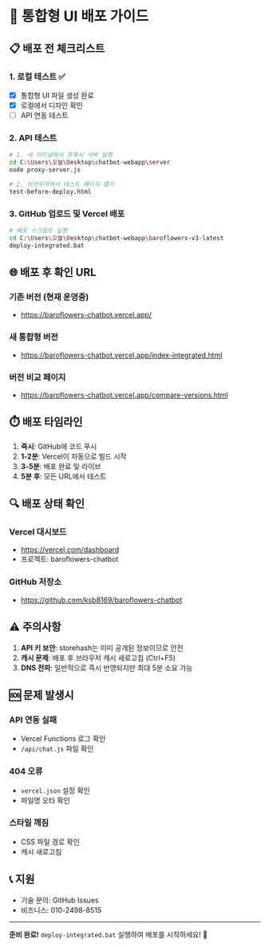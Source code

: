 # 🚀 통합형 UI 배포 가이드

## 📋 배포 전 체크리스트

### 1. 로컬 테스트 ✅
- [x] 통합형 UI 파일 생성 완료
- [x] 로컬에서 디자인 확인
- [ ] API 연동 테스트

### 2. API 테스트
```bash
# 1. 새 터미널에서 프록시 서버 실행
cd C:\Users\오늘\Desktop\chatbot-webapp\server
node proxy-server.js

# 2. 브라우저에서 테스트 페이지 열기
test-before-deploy.html
```

### 3. GitHub 업로드 및 Vercel 배포
```bash
# 배포 스크립트 실행
cd C:\Users\오늘\Desktop\chatbot-webapp\baroflowers-v3-latest
deploy-integrated.bat
```

## 🌐 배포 후 확인 URL

### 기존 버전 (현재 운영중)
- https://baroflowers-chatbot.vercel.app/

### 새 통합형 버전
- https://baroflowers-chatbot.vercel.app/index-integrated.html

### 버전 비교 페이지
- https://baroflowers-chatbot.vercel.app/compare-versions.html

## ⏱️ 배포 타임라인

1. **즉시**: GitHub에 코드 푸시
2. **1-2분**: Vercel이 자동으로 빌드 시작
3. **3-5분**: 배포 완료 및 라이브
4. **5분 후**: 모든 URL에서 테스트

## 🔍 배포 상태 확인

### Vercel 대시보드
- https://vercel.com/dashboard
- 프로젝트: baroflowers-chatbot

### GitHub 저장소
- https://github.com/ksb8169/baroflowers-chatbot

## ⚠️ 주의사항

1. **API 키 보안**: storehash는 이미 공개된 정보이므로 안전
2. **캐시 문제**: 배포 후 브라우저 캐시 새로고침 (Ctrl+F5)
3. **DNS 전파**: 일반적으로 즉시 반영되지만 최대 5분 소요 가능

## 🆘 문제 발생시

### API 연동 실패
- Vercel Functions 로그 확인
- `/api/chat.js` 파일 확인

### 404 오류
- `vercel.json` 설정 확인
- 파일명 오타 확인

### 스타일 깨짐
- CSS 파일 경로 확인
- 캐시 새로고침

## 📞 지원
- 기술 문의: GitHub Issues
- 비즈니스: 010-2498-8515

---
**준비 완료!** `deploy-integrated.bat` 실행하여 배포를 시작하세요! 🎉
